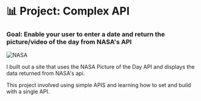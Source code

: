 # 📊 Project: Complex API 

### Goal: Enable your user to enter a date and return the picture/video of the day from NASA's API

![NASA](https://www.nasa.gov/sites/default/files/styles/ubernode_alt_horiz/public/thumbnails/image/nasa_town_hall_bam_screen-dr.png)

I built out a site that uses the NASA Picture of the Day API and displays the data returned from NASA's api.  

This project involved using simple APIS and learning how to set and build with a single API.
